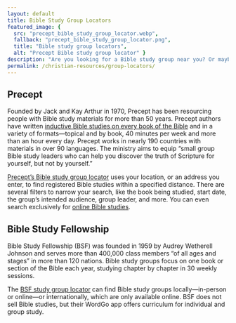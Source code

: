 ```yaml
---
layout: default
title: Bible Study Group Locators
featured_image: {
  src: "precept_bible_study_group_locator.webp",
  fallback: "precept_bible_study_group_locator.png",
  title: "Bible study group locators",
  alt: "Precept Bible study group locator" }
description: "Are you looking for a Bible study group near you? Or maybe a virtual group? Check out these online group locators."
permalink: /christian-resources/group-locators/
---
```


## Precept

Founded by Jack and Kay Arthur in 1970, Precept has been resourcing people with Bible study materials for more than 50 years. Precept authors have written [inductive Bible studies on every book of the Bible](https://shop.precept.org/) and in a variety of formats&mdash;topical and by book, 40 minutes per week and more than an hour every day. Precept works in nearly 190 countries with materials in over 90 languages. The ministry aims to equip “small group Bible study leaders who can help you discover the truth of Scripture for yourself, but not by yourself.”

[Precept’s Bible study group locator](https://www.precept.org/group/find/) uses your location, or an address you enter, to find registered Bible studies within a specified distance. There are several filters to narrow your search, like the book being studied, start date, the group’s intended audience, group leader, and more. You can even search exclusively for [online Bible studies](https://www.precept.org/group/find/?location_type=Online).

## Bible Study Fellowship

Bible Study Fellowship (BSF) was founded in 1959 by Audrey Wetherell Johnson and serves more than 400,000 class members “of all ages and stages” in more than 120 nations. Bible study groups focus on one book or section of the Bible each year, studying chapter by chapter in 30 weekly sessions.

The [BSF study group locator](https://join.bsfinternational.org/) can find Bible study groups locally&mdash;in-person or online&mdash;or internationally, which are only available online. BSF does not sell Bible studies, but their WordGo app offers curriculum for individual and group study.